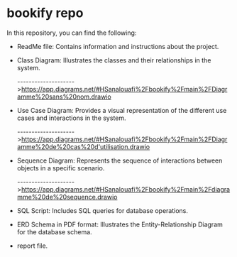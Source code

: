 # bookify repo 
In this repository, you can find the following:

 + ReadMe file: Contains information and instructions about the project.

 + Class Diagram: Illustrates the classes and their relationships in the system.
   
     -------------------->https://app.diagrams.net/#HSanalouafi%2Fbookify%2Fmain%2FDiagramme%20sans%20nom.drawio

 +  Use Case Diagram: Provides a visual representation of the different use cases and interactions in the system.
   
    -------------------->https://app.diagrams.net/#HSanalouafi%2Fbookify%2Fmain%2FDiagramme%20de%20cas%20d'utilisation.drawio

 +  Sequence Diagram: Represents the sequence of interactions between objects in a specific scenario.
   
    -------------------->https://app.diagrams.net/#HSanalouafi%2Fbookify%2Fmain%2Fdiagramme%20de%20sequence.drawio

  + SQL Script: Includes SQL queries for database operations.

 +  ERD Schema in PDF format: Illustrates the Entity-Relationship Diagram for the database schema.
 +  report file.

